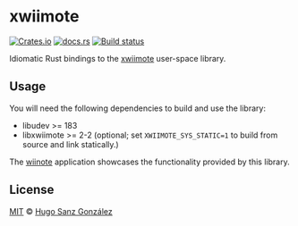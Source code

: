 # xwiimote

[![Crates.io](https://img.shields.io/crates/v/xwiimote)](https://crates.io/crates/xwiimote)
[![docs.rs](https://img.shields.io/docsrs/xwiimote)](https://docs.rs/xwiimote)
[![Build status](actions/workflows/build.yml/badge.svg)](actions/)

Idiomatic Rust bindings to the [xwiimote](https://github.com/dvdhrm/xwiimote) user-space library.

## Usage

You will need the following dependencies to build and use the library:
- libudev >= 183
- libxwiimote >= 2-2 (optional; set `XWIIMOTE_SYS_STATIC=1` to build from source and link statically.)

The [wiinote](wiinote) application showcases the functionality provided by this library.

## License

[MIT](LICENSE) &copy; [Hugo Sanz González](https://hgsg.me)
